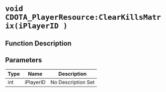 # `void CDOTA_PlayerResource:ClearKillsMatrix(iPlayerID )`
## Function Description

## Parameters
Type|Name|Description
--|--|--
int|iPlayerID|No Description Set
